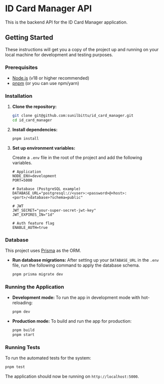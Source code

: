 # ID Card Manager API

This is the backend API for the ID Card Manager application.

## Getting Started

These instructions will get you a copy of the project up and running on your local machine for development and testing purposes.

### Prerequisites

- [Node.js](https://nodejs.org/) (v18 or higher recommended)
- [pnpm](https://pnpm.io/installation) (or you can use npm/yarn)

### Installation

1.  **Clone the repository:**
    ```bash
    git clone git@github.com:sunilbittu/id_card_manager.git
    cd id_card_manager
    ```

2.  **Install dependencies:**
    ```bash
    pnpm install
    ```

3.  **Set up environment variables:**

    Create a `.env` file in the root of the project and add the following variables.

    ```env
    # Application
    NODE_ENV=development
    PORT=5000
    
    # Database (PostgreSQL example)
    DATABASE_URL="postgresql://<user>:<password>@<host>:<port>/<database>?schema=public"

    # JWT
    JWT_SECRET="your-super-secret-jwt-key"
    JWT_EXPIRES_IN="1d"
    
    # Auth feature flag
    ENABLE_AUTH=true
    ```

### Database

This project uses [Prisma](https://www.prisma.io/) as the ORM.

-   **Run database migrations:**
    After setting up your `DATABASE_URL` in the `.env` file, run the following command to apply the database schema.

    ```bash
    pnpm prisma migrate dev
    ```

### Running the Application

-   **Development mode:**
    To run the app in development mode with hot-reloading:
    ```bash
    pnpm dev
    ```

-   **Production mode:**
    To build and run the app for production:
    ```bash
    pnpm build
    pnpm start
    ```

### Running Tests

To run the automated tests for the system:

```bash
pnpm test
```

The application should now be running on `http://localhost:5000`. 